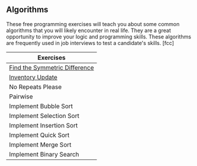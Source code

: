 ## Algorithms
These free programming exercises will teach you about some common algorithms
that you will likely encounter in real life. They are a great opportunity to improve your logic
and programming skills.
These algorithms are frequently used in job interviews to test a candidate's skills. [fcc]

| Exercises                                                                    |
| ---------------------------------------------------------------------------- |
| [Find the Symmetric Difference](algorithms/find-the-symmetric-difference.js) |
| [Inventory Update](algorithms/inventory-update.js)                           |
| No Repeats Please                                                            |
| Pairwise                                                                     |
| Implement Bubble Sort                                                        |
| Implement Selection Sort                                                     |
| Implement Insertion Sort                                                     |
| Implement Quick Sort                                                         |
| Implement Merge Sort                                                         |
| Implement Binary Search                                                      |